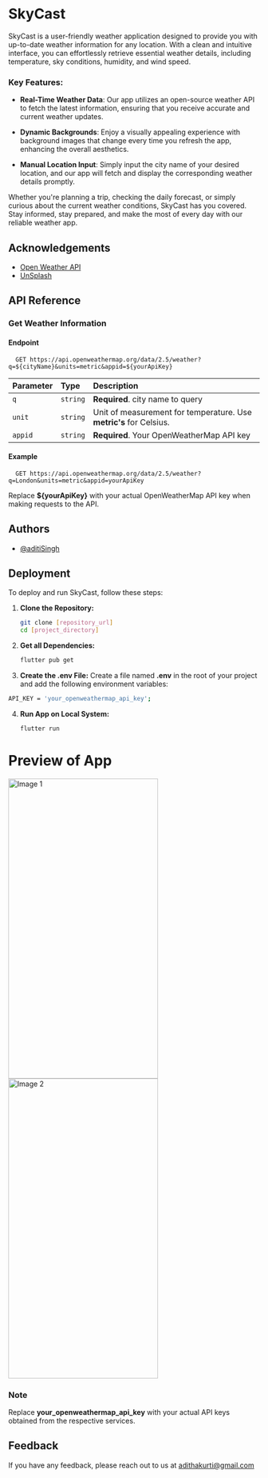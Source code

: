 
# SkyCast

SkyCast is a user-friendly weather application designed to provide you with up-to-date weather information for any location. With a clean and intuitive interface, you can effortlessly retrieve essential weather details, including temperature, sky conditions, humidity, and wind speed.

### Key Features:
* **Real-Time Weather Data**: Our app utilizes an open-source weather API to fetch the latest information, ensuring that you receive accurate and current weather updates.

* **Dynamic Backgrounds**: Enjoy a visually appealing experience with background images that change every time you refresh the app, enhancing the overall aesthetics.

* **Manual Location Input**: Simply input the city name of your desired location, and our app will fetch and display the corresponding weather details promptly.

Whether you're planning a trip, checking the daily forecast, or simply curious about the current weather conditions, SkyCast has you covered. Stay informed, stay prepared, and make the most of every day with our reliable weather app.

## Acknowledgements

 - [Open Weather API](https://openweathermap.org/api)
 - [UnSplash](https://unsplash.com)



## API Reference

### Get Weather Information

#### Endpoint

```http
  GET https://api.openweathermap.org/data/2.5/weather?q=${cityName}&units=metric&appid=${yourApiKey}
```

| Parameter | Type     | Description                |
| :-------- | :------- | :------------------------- |
| `q` | `string` | **Required**. city name to query |
| `unit` | `string` | Unit of measurement for temperature. Use **metric's** for Celsius. |
| `appid` | `string` | **Required**. Your OpenWeatherMap API key |

#### Example

```http
  GET https://api.openweathermap.org/data/2.5/weather?q=London&units=metric&appid=yourApiKey
```
Replace **${yourApiKey}** with your actual OpenWeatherMap API key when making requests to the API.


## Authors

- [@aditiSingh](https://github.com/AditiSingh2003)


## Deployment

To deploy and run SkyCast, follow these steps:

1. **Clone the Repository:**
   ```bash
   git clone [repository_url]
   cd [project_directory]
   ```

2. **Get all Dependencies:**
    ```bash
    flutter pub get
    ```

3. **Create the .env File:**
Create a file named **.env** in the root of your project and add the following environment variables:

```bash
API_KEY = 'your_openweathermap_api_key';
```


4. **Run App on Local System:**
    ```bash
    flutter run
    ```
# Preview of App

<img src="https://github.com/AditiSingh2003/SkyCast-App/assets/97729662/f229530d-72b8-4738-a120-feac732240d8" alt="Image 1" width="300" height="600">

<img src="https://github.com/AditiSingh2003/SkyCast-App/assets/97729662/6d5cbcc4-f423-47d3-9360-792dc02ddc14" alt="Image 2" width="300" height="600">







### Note
Replace **your_openweathermap_api_key** with your actual API keys obtained from the respective services.
## Feedback

If you have any feedback, please reach out to us at adithakurti@gmail.com

